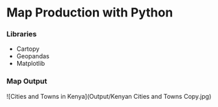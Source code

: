 # Map Production with Python
### Libraries
- Cartopy
- Geopandas
- Matplotlib
### Map Output
![Cities and Towns in Kenya](Output/Kenyan Cities and Towns Copy.jpg)
